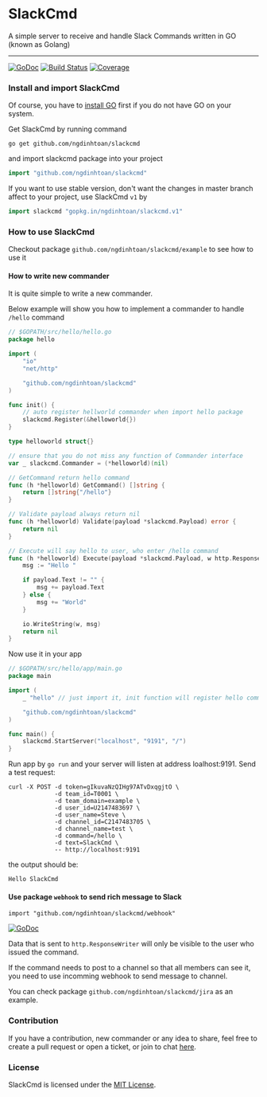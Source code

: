 # SlackCmd

A simple server to receive and handle Slack Commands written in GO (known as Golang)

------

[![GoDoc](https://godoc.org/github.com/ngdinhtoan/slackcmd?status.svg)](https://godoc.org/github.com/ngdinhtoan/slackcmd)
[![Build Status](https://travis-ci.org/ngdinhtoan/slackcmd.svg)](https://travis-ci.org/ngdinhtoan/slackcmd)
[![Coverage](http://gocover.io/_badge/github.com/ngdinhtoan/slackcmd)](http://gocover.io/github.com/ngdinhtoan/slackcmd)

### Install and import SlackCmd

Of course, you have to [install GO](https://golang.org/doc/install) first if you do not have GO on your system.

Get SlackCmd by running command

    go get github.com/ngdinhtoan/slackcmd

and import slackcmd package into your project

```go
import "github.com/ngdinhtoan/slackcmd"
```

If you want to use stable version,
don't want the changes in master branch affect to your project,
use SlackCmd `v1` by

```go
import slackcmd "gopkg.in/ngdinhtoan/slackcmd.v1"
```

### How to use SlackCmd

Checkout package `github.com/ngdinhtoan/slackcmd/example` to see how to use it

#### How to write new commander

It is quite simple to write a new commander.

Below example will show you how to implement a commander to handle `/hello` command

```go
// $GOPATH/src/hello/hello.go
package hello

import (
	"io"
	"net/http"

	"github.com/ngdinhtoan/slackcmd"
)

func init() {
	// auto register hellworld commander when import hello package
	slackcmd.Register(&helloworld{})
}

type helloworld struct{}

// ensure that you do not miss any function of Commander interface
var _ slackcmd.Commander = (*helloworld)(nil)

// GetCommand return hello command
func (h *helloworld) GetCommand() []string {
	return []string{"/hello"}
}

// Validate payload always return nil
func (h *helloworld) Validate(payload *slackcmd.Payload) error {
	return nil
}

// Execute will say hello to user, who enter /hello command
func (h *helloworld) Execute(payload *slackcmd.Payload, w http.ResponseWriter) error {
	msg := "Hello "

	if payload.Text != "" {
		msg += payload.Text
	} else {
		msg += "World"
	}

	io.WriteString(w, msg)
	return nil
}
```

Now use it in your app

```go
// $GOPATH/src/hello/app/main.go
package main

import (
	_ "hello" // just import it, init function will register hello command

	"github.com/ngdinhtoan/slackcmd"
)

func main() {
	slackcmd.StartServer("localhost", "9191", "/")
}
```

Run app by `go run` and your server will listen at address loalhost:9191.
Send a test request:

    curl -X POST -d token=gIkuvaNzQIHg97ATvDxqgjtO \
                 -d team_id=T0001 \
                 -d team_domain=example \
                 -d user_id=U2147483697 \
                 -d user_name=Steve \
                 -d channel_id=C2147483705 \
                 -d channel_name=test \
                 -d command=/hello \
                 -d text=SlackCmd \
                 -- http://localhost:9191

the output should be:

    Hello SlackCmd

#### Use package `webhook` to send rich message to Slack

    import "github.com/ngdinhtoan/slackcmd/webhook"

[![GoDoc](https://godoc.org/github.com/ngdinhtoan/slackcmd/webhook?status.svg)](https://godoc.org/github.com/ngdinhtoan/slackcmd/webhook)

Data that is sent to `http.ResponseWriter` will only be visible to the user who issued the command.

If the command needs to post to a channel so that all members can see it,
you need to use incomming webhook to send message to channel.

You can check package `github.com/ngdinhtoan/slackcmd/jira` as an example.

### Contribution

If you have a contribution, new commander or any idea to share, feel free to create a pull request or open a ticket,
or join to chat [here](https://gitter.im/ngdinhtoan/slackcmd?utm_source=badge&utm_medium=badge&utm_campaign=pr-badge&utm_content=badge).

### License

SlackCmd is licensed under the [MIT License](https://github.com/ngdinhtoan/slackcmd/blob/master/LICENSE).
